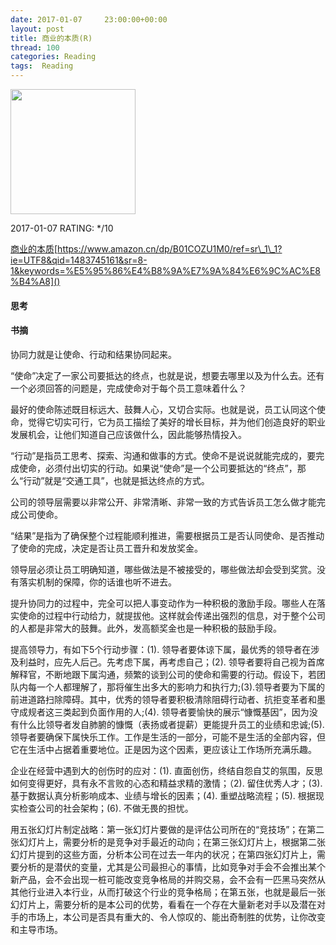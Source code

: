 ```yaml
---
date: 2017-01-07     23:00:00+00:00
layout: post
title: 商业的本质(R)
thread: 100
categories: Reading
tags:  Reading
---
```


<img src="https://images-cn.ssl-images-amazon.com/images/I/41vUZvD5n7L.jpg" width="200" />

2017-01-07 RATING: \*/10

[商业的本质]()[https://www.amazon.cn/dp/B01COZU1M0/ref=sr\_1\_1?ie=UTF8&qid=1483745161&sr=8-1&keywords=%E5%95%86%E4%B8%9A%E7%9A%84%E6%9C%AC%E8%B4%A8]()

#### 思考




#### 书摘

协同力就是让使命、行动和结果协同起来。

“使命”决定了一家公司要抵达的终点，也就是说，想要去哪里以及为什么去。还有一个必须回答的问题是，完成使命对于每个员工意味着什么？ 

最好的使命陈述既目标远大、鼓舞人心，又切合实际。也就是说，员工认同这个使命，觉得它切实可行，它为员工描绘了美好的增长目标，并为他们创造良好的职业发展机会，让他们知道自己应该做什么，因此能够热情投入。﻿

“行动”是指员工思考、探索、沟通和做事的方式。使命不是说说就能完成的，要完成使命，必须付出切实的行动。如果说“使命”是一个公司要抵达的“终点”，那么“行动”就是“交通工具”，也就是抵达终点的方式。﻿

公司的领导层需要以非常公开、非常清晰、非常一致的方式告诉员工怎么做才能完成公司使命。

“结果”是指为了确保整个过程能顺利推进，需要根据员工是否认同使命、是否推动了使命的完成，决定是否让员工晋升和发放奖金。﻿

领导层必须让员工明确知道，哪些做法是不被接受的，哪些做法却会受到奖赏。没有落实机制的保障，你的话谁也听不进去。﻿

提升协同力的过程中，完全可以把人事变动作为一种积极的激励手段。哪些人在落实使命的过程中行动给力，就提拔他。这样就会传递出强烈的信息，对于整个公司的人都是非常大的鼓舞。此外，发高额奖金也是一种积极的鼓励手段。 

提高领导力，有如下5个行动步骤：(1). 领导者要体谅下属，最优秀的领导者在涉及利益时，应先人后己。先考虑下属，再考虑自己；(2). 领导者要将自己视为首席解释官，不断地跟下属沟通，频繁的谈到公司的使命和需要的行动。假设下，若团队内每一个人都理解了，那将催生出多大的影响力和执行力;(3).领导者要为下属的前进道路扫除障碍。其中，优秀的领导者要积极清除阻碍行动者、抗拒变革者和墨守成规者这三类起到负面作用的人;(4). 领导者要愉快的展示“慷慨基因”，因为没有什么比领导者发自肺腑的慷慨（表扬或者提薪）更能提升员工的业绩和忠诚;(5). 领导者要确保下属快乐工作。工作是生活的一部分，可能不是生活的全部内容，但它在生活中占据着重要地位。正是因为这个因素，更应该让工作场所充满乐趣。

企业在经营中遇到大的创伤时的应对：(1). 直面创伤，终结自怨自艾的氛围，反思如何变得更好，具有永不言败的心态和精益求精的激情；（2). 留住优秀人才；(3). 基于数据认真分析影响成本、业绩与增长的因素；(4). 重塑战略流程；(5). 根据现实检查公司的社会架构；(6). 不做无畏的担忧。

用五张幻灯片制定战略﻿：第一张幻灯片要做的是评估公司所在的“竞技场”；在第二张幻灯片上，需要分析的是竞争对手最近的动向；在第三张幻灯片上，根据第二张幻灯片提到的这些方面，分析本公司在过去一年内的状况；在第四张幻灯片上，需要分析的是潜伏的变量，尤其是公司最担心的事情，比如竞争对手会不会推出某个新产品，会不会出现一桩可能改变竞争格局的并购交易，会不会有一匹黑马突然从其他行业进入本行业，从而打破这个行业的竞争格局；在第五张，也就是最后一张幻灯片上，需要分析的是本公司的优势，看看在一个存在大量新老对手以及潜在对手的市场上，本公司是否具有重大的、令人惊叹的、能出奇制胜的优势，让你改变和主导市场。﻿



